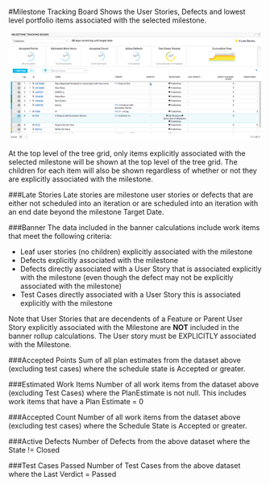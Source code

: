 #Milestone Tracking Board
Shows the User Stories, Defects and lowest level portfolio items associated with the selected milestone.  

![ScreenShot](/images/milestone-tracking-board.png)

At the top level of the tree grid, only items explicitly associated with the selected milestone will be shown at the top level of the tree grid.
The children for each item will also be shown regardless of whether or not they are explicitly associated with the milestone.  

###Late Stories
Late stories are milestone user stories or defects that are either not scheduled into an iteration or are scheduled into an iteration with an end date beyond the milestone Target Date. 

###Banner
The data included in the banner calculations include work items that meet the following criteria:
* Leaf user stories (no children) explicitly associated with the milestone
* Defects explicitly associated with the milestone
* Defects directly associated with a User Story that is associated explicitly with the milestone (even though the defect may not be explicitly associated with the milestone)
* Test Cases directly associated with a User Story this is associated explicitly with the milestone 

Note that User Stories that are decendents of a Feature or Parent User Story explicitly associated with the Milestone are **NOT** included in the banner rollup calculations.  The User story must be EXPLICITLY associated with the Milestone.  

###Accepted Points
Sum of all plan estimates from the dataset above (excluding test cases) where the schedule state is Accepted or greater.

###Estimated Work Items
Number of all work items from the dataset above (excluding Test Cases) where the PlanEstimate is not null.  This includes work items that have a Plan Estimate = 0

###Accepted Count
Number of all work items from the dataset above (excluding test cases) where the Schedule State is Accepted or greater.

###Active Defects
Number of Defects from the above dataset where the State != Closed

###Test Cases Passed
Number of Test Cases from the above dataset where the Last Verdict = Passed

